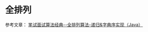 # 全排列
参考文章：
[笔试面试算法经典--全排列算法-递归&字典序实现（Java）](https://blog.csdn.net/u013309870/article/details/68941284)
